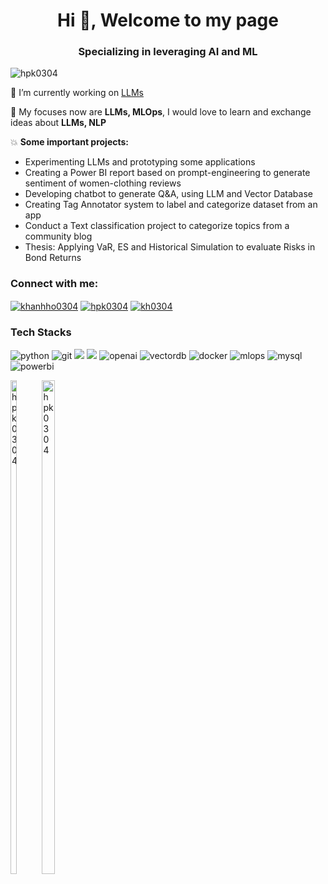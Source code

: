 <h1 align="center">Hi 👋, Welcome to my page </h1>
<h3 align="center">Specializing in leveraging AI and ML</h3>
<a role="img" viewBox="0 0 24 24" xmlns="http://www.w3.org/2000/svg"

<p align="left"> <img src="https://komarev.com/ghpvc/?username=hpk0304&label=Profile%20views&color=0e75b6&style=flat" alt="hpk0304" /> </p>

🔭 I’m currently working on [LLMs](https://github.com/dibro/23w-practical-engineering-llms)

🌱 My focuses now are **LLMs, MLOps**, I would love to learn and exchange ideas about **LLMs, NLP**

💥 **Some important projects:**
- Experimenting LLMs and prototyping some applications
- Creating a Power BI report based on prompt-engineering to generate sentiment of women-clothing reviews
- Developing chatbot to generate Q&A, using LLM and Vector Database
- Creating Tag Annotator system to label and categorize dataset from an app
- Conduct a Text classification project to categorize topics from a community blog
- Thesis: Applying VaR, ES and Historical Simulation to evaluate Risks in Bond Returns
  
<h3 align="left">Connect with me:</h3>
<p align="left">
<a href="https://linkedin.com/in/khanhho0304" target="blank"><img align="center" src="https://img.shields.io/badge/LinkedIn-0077B5?style=for-the-badge&logo=linkedin&logoColor=white" alt="khanhho0304" /></a>
<a href="mailto:hpk0304@gmail.com"><img align="center" src="https://img.shields.io/badge/Gmail-D14836?style=for-the-badge&logo=gmail&logoColor=white" alt="hpk0304" /></a>
<a href="https://kaggle.com/kh0304" target="blank"><img align="center" src="https://img.shields.io/badge/Kaggle-20BEFF?style=for-the-badge&logo=kaggle&logoColor=white" alt="kh0304" /></a>
</p>

<h3 align="left">Tech Stacks</h3>
<p align="left"> <img src="https://img.shields.io/badge/Python-3776AB?style=for-the-badge&logo=python&logoColor=white" alt="python"/> <img src="https://img.shields.io/badge/Git-F05032?style=for-the-badge&logo=git&logoColor=white" alt="git"/>
<img src="https://img.shields.io/badge/sklearn-1.3.2-F7931E?style=for-the-badge&logo=scikit-learn&logoColor=white" /> <img src="https://img.shields.io/badge/TensorFlow-FF6F00?style=for-the-badge&logo=tensorflow&logoColor=white" /> <img src="https://img.shields.io/badge/OpenAI-black?style=for-the-badge&logo=openai&logoColor=white" alt="openai"/> <img src="https://img.shields.io/badge/Vector_DB-5D3FE8?style=for-the-badge&logo=vector&logoColor=white" alt="vectordb"/> <img src="https://img.shields.io/badge/Docker-2496ED?style=for-the-badge&logo=docker&logoColor=white" alt="docker"/> <img src="https://img.shields.io/badge/MLOps-035956?style=for-the-badge&logo=mlops&logoColor=white" alt="mlops"/> <img src="https://img.shields.io/badge/MySQL-4479A1?style=for-the-badge&logo=mysql&logoColor=white" alt="mysql"/> <img src="https://img.shields.io/badge/Power_BI-F2C811?style=for-the-badge&logo=powerbi&logoColor=white" alt="powerbi"/> </a> </p>

<p align="left"> <a style="display: inline-block; width: 10%"> <img src="https://github-readme-stats.vercel.app/api?username=hpk0304&show_icons=true&locale=en" alt="hpk0304" style="width:45%" />
<a style="display: inline-block; width: 20%"> <img src="https://github-readme-streak-stats.herokuapp.com/?user=hpk0304&" alt="hpk0304" style="width: 45%" /> </a> </p>



